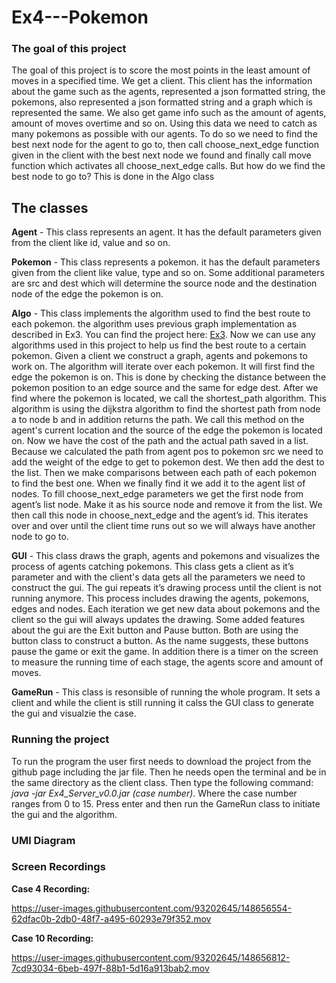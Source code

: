 # Ex4---Pokemon
### The goal of this project
The goal of this project is to score the most points in the least amount of moves in a specified time.
We get a client. This client has the information about the game such as the agents, represented a json formatted string, the pokemons, also represented a json formatted string and a graph which is represented the same. We also get game info such as the amount of agents, amount of moves overtime and so on.
Using this data we need to catch as many pokemons as possible with our agents. To do so we need to find the best next node for the agent to go to, then call choose_next_edge function given in the client with the best next node we found and finally call move function which activates all  choose_next_edge calls.
But how do we find the best node to go to? This is done in the Algo class

## The classes

**Agent** - This class represents an agent. It has the default parameters given from the client like id, value and so on. 

**Pokemon** - This class represents a pokemon. it has the default parameters given from the client like value, type and so on. Some additional parameters are src and dest which will determine the source node and the destination node of the edge the pokemon is on.

**Algo** - This class implements the algorithm used to find the best route to each pokemon. the algorithm uses previous graph implementation as described in Ex3. You can find the project here: [Ex3](https://github.com/EranK123/Ex3).
Now we can use any algorithms used in this project to help us find the best route to a certain pokemon. 
Given a client we construct  a graph, agents and pokemons to work on.
 The algorithm will iterate over each pokemon. It will first find the edge the pokemon is on. This is done by checking the distance between the pokemon position to an edge source and the same for edge dest.  After we find where the pokemon is located, we call the shortest_path algorithm. This algorithm is using the dijkstra algorithm to find the shortest path from node a to node b and in addition returns the path. We call this method on the agent's current location and the source of the edge the pokemon is located on. Now we have the cost of the path and the actual path saved in a list. Because we calculated the path from agent pos to pokemon src we need to add the weight of the edge to get to pokemon dest. We then add the dest to the list.
Then we make comparisons between each path of each pokemon to find the best one. When we finally find it we add it to the agent list of nodes.
To fill choose_next_edge parameters we get the first node from agent’s list node. Make it as his source node and remove it from the list. We then call this node in choose_next_edge and the agent’s id. This iterates over and over until the client time runs out so we will always have another node to go to.

**GUI** - This class draws the graph, agents and pokemons and visualizes  the process of agents catching pokemons. This class gets a client as it’s parameter and with the client's data gets all the parameters we need to construct the gui. The gui repeats it’s drawing process until the client is not running anymore. This process includes drawing the agents, pokemons, edges and nodes. Each iteration we get new data about pokemons and the client so the gui will always updates the drawing.
Some added features about the gui are the Exit button and Pause button. Both are using the button class to construct a button. As the name suggests, these buttons pause the game or exit the game. In addition there is a timer on the screen to measure the running time of each stage, the agents score and amount of moves.

**GameRun** - This class is resonsible of running the whole program. It sets a client and while the client is still running it calss the GUI class to generate the gui and visualzie the case.

### Running the project

To run the program the user first needs to download the project from the github page including the jar file. Then he needs open the terminal and  be in the same directory as the client class. Then type the following command: *java -jar Ex4_Server_v0.0.jar (case number)*. Where the case number ranges from 0 to 15. Press enter and then run the GameRun class to initiate the gui and the algorithm.

### UMl Diagram








### Screen Recordings

**Case 4 Recording:**

https://user-images.githubusercontent.com/93202645/148656554-62dfac0b-2db0-48f7-a495-60293e79f352.mov

**Case 10 Recording:**


https://user-images.githubusercontent.com/93202645/148656812-7cd93034-6beb-497f-88b1-5d16a913bab2.mov






